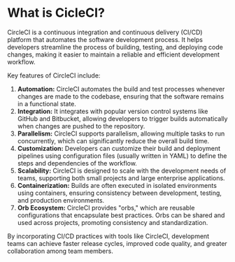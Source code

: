 # What is CicleCI?

CircleCI is a continuous integration and continuous delivery (CI/CD) platform that automates the software development process. It helps developers streamline the process of building, testing, and deploying code changes, making it easier to maintain a reliable and efficient development workflow.

Key features of CircleCI include:

1. **Automation:** CircleCI automates the build and test processes whenever changes are made to the codebase, ensuring that the software remains in a functional state.
2. **Integration:** It integrates with popular version control systems like GitHub and Bitbucket, allowing developers to trigger builds automatically when changes are pushed to the repository.
3. **Parallelism:** CircleCI supports parallelism, allowing multiple tasks to run concurrently, which can significantly reduce the overall build time.
4. **Customization:** Developers can customize their build and deployment pipelines using configuration files (usually written in YAML) to define the steps and dependencies of the workflow.
5. **Scalability:** CircleCI is designed to scale with the development needs of teams, supporting both small projects and large enterprise applications.
6. **Containerization:** Builds are often executed in isolated environments using containers, ensuring consistency between development, testing, and production environments.
7. **Orb Ecosystem:** CircleCI provides "orbs," which are reusable configurations that encapsulate best practices. Orbs can be shared and used across projects, promoting consistency and standardization.

By incorporating CI/CD practices with tools like CircleCI, development teams can achieve faster release cycles, improved code quality, and greater collaboration among team members.
